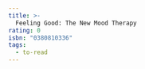 ```yaml
---
title: >-
  Feeling Good: The New Mood Therapy
rating: 0
isbn: "0380810336"
tags:
  - to-read
---
```


